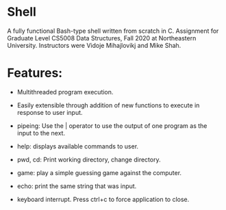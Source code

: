 # Shell
A fully functional Bash-type shell written from scratch in C. Assignment for Graduate Level CS5008 Data Structures, Fall 2020 at Northeastern University. Instructors were Vidoje Mihajlovikj and Mike Shah. 

# Features:
- Multithreaded program execution. 

- Easily extensible through addition of new functions to execute in response to user input.

- pipeing: Use the | operator to use the output of one program as the input to the next. 

- help: displays available commands to user. 

- pwd, cd: Print working directory, change directory.

- game: play a simple guessing game against the computer. 

- echo: print the same string that was input. 

- keyboard interrupt. Press ctrl+c to force application to close. 
